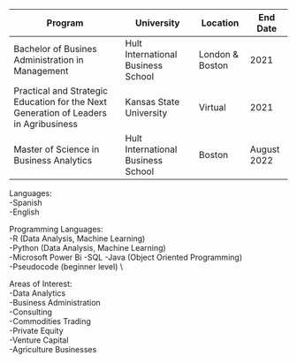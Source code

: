 | Program | University | Location | End Date |
| --- | --- | --- | --- |
| Bachelor of Busines Administration in Management | Hult International Business School | London & Boston | 2021 |
| Practical and Strategic Education for the Next Generation of Leaders in Agribusiness | Kansas State University  | Virtual | 2021 |
| Master of Science in Business Analytics | Hult International Business School | Boston | August 2022



Languages:\
  -Spanish\
  -English

Programming Languages:\
  -R (Data Analysis, Machine Learning)\
  -Python (Data Analysis, Machine Learning)\
  -Microsoft Power Bi
  -SQL
  -Java (Object Oriented Programming)\
  -Pseudocode (beginner level) \

Areas of Interest:\
 -Data Analytics\
 -Business Administration\
 -Consulting\
 -Commodities Trading\
 -Private Equity\
 -Venture Capital\
 -Agriculture Businesses
